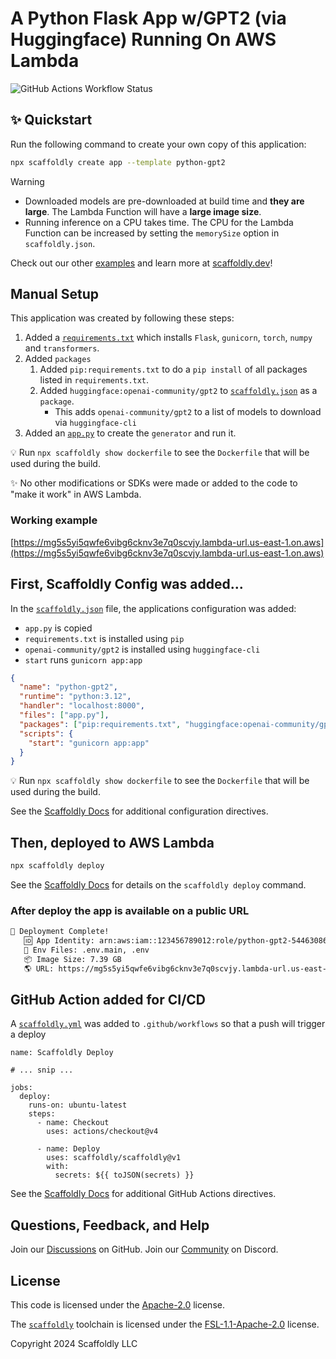 # A Python Flask App w/GPT2 (via Huggingface) Running On AWS Lambda

![GitHub Actions Workflow Status](https://img.shields.io/github/actions/workflow/status/scaffoldly/scaffoldly-examples/scaffoldly.yml?branch=python-gpt2&link=https%3A%2F%2Fgithub.com%2Fscaffoldly%2Fscaffoldly-examples%2Factions)

## ✨ Quickstart

Run the following command to create your own copy of this application:

```bash
npx scaffoldly create app --template python-gpt2
```

> [!WARNING]
>
> - Downloaded models are pre-downloaded at build time and **they are large**. The Lambda Function will have a **large image size**.
> - Running inference on a CPU takes time. The CPU for the Lambda Function can be increased by setting the `memorySize` option in `scaffoldly.json`.

Check out our other [examples](https://github.com/scaffoldly/scaffoldly-examples) and learn more at [scaffoldly.dev](https://scaffoldly.dev)!

## Manual Setup

This application was created by following these steps:

1. Added a [`requirements.txt`](./app.py) which installs `Flask`, `gunicorn`, `torch`, `numpy` and `transformers`.
1. Added `packages`
   1. Added `pip:requirements.txt` to do a `pip install` of all packages listed in `requirements.txt`.
   1. Added `huggingface:openai-community/gpt2` to [`scaffoldly.json`](./scaffoldly.json) as a `package`.
      - This adds `openai-community/gpt2` to a list of models to download via `huggingface-cli`
1. Added an [`app.py`](./app.py) to create the `generator` and run it.

💡 Run `npx scaffoldly show dockerfile` to see the `Dockerfile` that will be used during the build.

✨ No other modifications or SDKs were made or added to the code to "make it work" in AWS Lambda.

### Working example

[https://mg5s5yi5qwfe6vibg6cknv3e7q0scvjy.lambda-url.us-east-1.on.aws](https://mg5s5yi5qwfe6vibg6cknv3e7q0scvjy.lambda-url.us-east-1.on.aws)

## First, Scaffoldly Config was added...

In the [`scaffoldly.json`](./scaffoldly.json) file, the applications configuration was added:

- `app.py` is copied
- `requirements.txt` is installed using `pip`
- `openai-community/gpt2` is installed using `huggingface-cli`
- `start` runs `gunicorn app:app`

```json
{
  "name": "python-gpt2",
  "runtime": "python:3.12",
  "handler": "localhost:8000",
  "files": ["app.py"],
  "packages": ["pip:requirements.txt", "huggingface:openai-community/gpt2"],
  "scripts": {
    "start": "gunicorn app:app"
  }
}
```

💡 Run `npx scaffoldly show dockerfile` to see the `Dockerfile` that will be used during the build.

See the [Scaffoldly Docs](https://scaffoldly.dev/docs/config/) for additional configuration directives.

## Then, deployed to AWS Lambda

```bash
npx scaffoldly deploy
```

See the [Scaffoldly Docs](https://scaffoldly.dev/docs/cli/#scaffoldly-deploy) for details on the `scaffoldly deploy` command.

### After deploy the app is available on a public URL

```bash
🚀 Deployment Complete!
   🆔 App Identity: arn:aws:iam::123456789012:role/python-gpt2-54463086
   📄 Env Files: .env.main, .env
   📦 Image Size: 7.39 GB
   🌎 URL: https://mg5s5yi5qwfe6vibg6cknv3e7q0scvjy.lambda-url.us-east-1.on.aws
```

## GitHub Action added for CI/CD

A [`scaffoldly.yml`](.github/workflows/scaffoldly.yml) was added to `.github/workflows` so that a push will trigger a deploy

```
name: Scaffoldly Deploy

# ... snip ...

jobs:
  deploy:
    runs-on: ubuntu-latest
    steps:
      - name: Checkout
        uses: actions/checkout@v4

      - name: Deploy
        uses: scaffoldly/scaffoldly@v1
        with:
          secrets: ${{ toJSON(secrets) }}
```

See the [Scaffoldly Docs](https://scaffoldly.dev/docs/gha/) for additional GitHub Actions directives.

## Questions, Feedback, and Help

Join our [Discussions](https://github.com/scaffoldly/scaffoldly/discussions) on GitHub.
Join our [Community](https://scaffoldly.dev/community) on Discord.

## License

This code is licensed under the [Apache-2.0](LICENSE.md) license.

The [`scaffoldly`](https://github.com/scaffoldly/scaffoldly) toolchain is licensed under the [FSL-1.1-Apache-2.0](https://github.com/scaffoldly/scaffoldly?tab=License-1-ov-file) license.

Copyright 2024 Scaffoldly LLC
